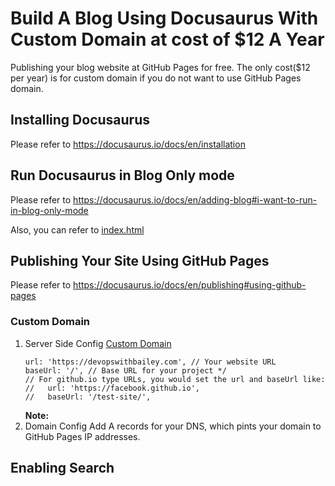 # Build A Blog Using Docusaurus With Custom Domain at cost of $12 A Year
Publishing your blog website at GitHub Pages for free. The only cost($12 per year) is for custom domain if you do not want to use GitHub Pages domain.

## Installing Docusaurus
Please refer to https://docusaurus.io/docs/en/installation

## Run Docusaurus in Blog Only mode
Please refer to https://docusaurus.io/docs/en/adding-blog#i-want-to-run-in-blog-only-mode

Also, you can refer to [index.html](website/static/index.html)

## Publishing Your Site Using GitHub Pages
Please refer to https://docusaurus.io/docs/en/publishing#using-github-pages
### Custom Domain
1. Server Side Config
    [Custom Domain](website/siteConfig.js)
    ```
    url: 'https://devopswithbailey.com', // Your website URL
    baseUrl: '/', // Base URL for your project */
    // For github.io type URLs, you would set the url and baseUrl like:
    //   url: 'https://facebook.github.io',
    //   baseUrl: '/test-site/',
    ```
    **Note:** 
2. Domain Config
    Add A records for your DNS, which pints your domain to GitHub Pages IP addresses.
    

## Enabling Search 
